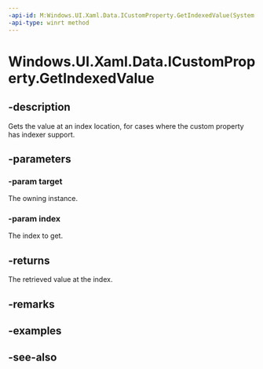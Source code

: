 ```yaml
---
-api-id: M:Windows.UI.Xaml.Data.ICustomProperty.GetIndexedValue(System.Object,System.Object)
-api-type: winrt method
---
```


<!-- Method syntax
public object GetIndexedValue(System.Object target, System.Object index)
-->

# Windows.UI.Xaml.Data.ICustomProperty.GetIndexedValue

## -description
Gets the value at an index location, for cases where the custom property has indexer support.



## -parameters
### -param target
The owning instance.

### -param index
The index to get.

## -returns
The retrieved value at the index.

## -remarks

## -examples

## -see-also
